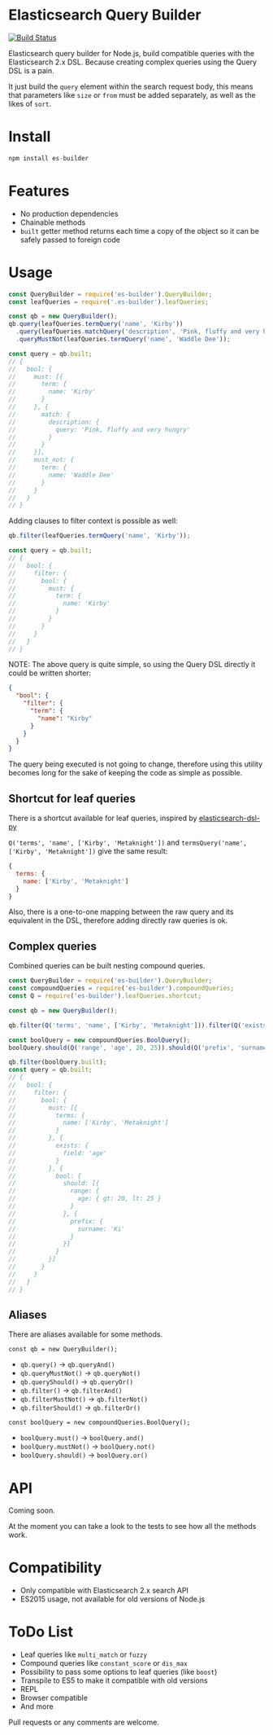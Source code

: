 # Elasticsearch Query Builder

[![Build Status](https://travis-ci.org/antonvs2/es-builder.svg?branch=master)](https://travis-ci.org/antonvs2/es-builder)

Elasticsearch query builder for Node.js, build compatible queries with the Elasticsearch 2.x DSL. Because creating complex queries using the Query DSL is a pain.

It just build the `query` element within the search request body, this means that parameters like `size` or `from` must be added separately, as well as the likes of `sort`.

# Install

```js
npm install es-builder
```

# Features

- No production dependencies
- Chainable methods
- `built` getter method returns each time a copy of the object so it can be safely passed to foreign code

# Usage

```js
const QueryBuilder = require('es-builder').QueryBuilder;
const leafQueries = require('.es-builder').leafQueries;

const qb = new QueryBuilder();
qb.query(leafQueries.termQuery('name', 'Kirby'))
  .query(leafQueries.matchQuery('description', 'Pink, fluffy and very hungry'))
  .queryMustNot(leafQueries.termQuery('name', 'Waddle Dee'));

const query = qb.built;
// {
//   bool: {
//     must: [{
//       term: {
//         name: 'Kirby'
//       }
//     }, {
//       match: {
//         description: {
//           query: 'Pink, fluffy and very hungry'
//         }
//       }
//     }],
//     must_not: {
//       term: {
//         name: 'Waddle Dee'
//       }
//     }
//   }
// }
```

Adding clauses to filter context is possible as well:

```js
qb.filter(leafQueries.termQuery('name', 'Kirby'));

const query = qb.built;
// {
//   bool: {
//     filter: {
//       bool: {
//         must: {
//           term: {
//             name: 'Kirby'
//           }
//         }
//       }
//     }
//   }
// }
```

NOTE: The above query is quite simple, so using the Query DSL directly it could be written shorter:

```json
{
  "bool": {
    "filter": {
      "term": {
        "name": "Kirby"
      }
    }
  }
}
```

The query being executed is not going to change, therefore using this utility becomes long for the sake of keeping the code as simple as possible.

## Shortcut for leaf queries

There is a shortcut available for leaf queries, inspired by [elasticsearch-dsl-py](https://github.com/elastic/elasticsearch-dsl-py)

`Q('terms', 'name', ['Kirby', 'Metaknight'])` and `termsQuery('name', ['Kirby', 'Metaknight'])` give the same result:

```js
{
  terms: {
    name: ['Kirby', 'Metaknight']
  }
}
```

Also, there is a one-to-one mapping between the raw query and its equivalent in the DSL, therefore adding directly raw queries is ok.

## Complex queries

Combined queries can be built nesting compound queries.

```js
const QueryBuilder = require('es-builder').QueryBuilder;
const compoundQueries = require('es-builder').compoundQueries;
const Q = require('es-builder').leafQueries.shortcut;

const qb = new QueryBuilder();

qb.filter(Q('terms', 'name', ['Kirby', 'Metaknight'])).filter(Q('exists', 'age'));

const boolQuery = new compoundQueries.BoolQuery();
boolQuery.should(Q('range', 'age', 20, 25)).should(Q('prefix', 'surname', 'Pi'));

qb.filter(boolQuery.built);
const query = qb.built;
// {
//   bool: {
//     filter: {
//       bool: {
//         must: [{
//           terms: {
//             name: ['Kirby', 'Metaknight']
//           }
//         }, {
//           exists: {
//             field: 'age'
//           }
//         }, {
//           bool: {
//             should: [{
//               range: {
//                 age: { gt: 20, lt: 25 }
//               }
//             }, {
//               prefix: {
//                 surname: 'Ki'
//               }
//             }]
//           }
//         }]
//       }
//     }
//   }
// }
```

## Aliases

There are aliases available for some methods.

`const qb = new QueryBuilder();`
- `qb.query()` → `qb.queryAnd()`
- `qb.queryMustNot()` → `qb.queryNot()`
- `qb.queryShould()` → `qb.queryOr()`
- `qb.filter()` → `qb.filterAnd()`
- `qb.filterMustNot()` → `qb.filterNot()`
- `qb.filterShould()` → `qb.filterOr()`

`const boolQuery = new compoundQueries.BoolQuery();`
- `boolQuery.must()` → `boolQuery.and()`
- `boolQuery.mustNot()` → `boolQuery.not()`
- `boolQuery.should()` → `boolQuery.or()`

# API

Coming soon. 

At the moment you can take a look to the tests to see how all the methods work.

# Compatibility

- Only compatible with Elasticsearch 2.x search API
- ES2015 usage, not available for old versions of Node.js

# ToDo List

- Leaf queries like `multi_match` or `fuzzy`
- Compound queries like `constant_score` or `dis_max`
- Possibility to pass some options to leaf queries (like `boost`)
- Transpile to ES5 to make it compatible with old versions
- REPL
- Browser compatible
- And more

Pull requests or any comments are welcome.

